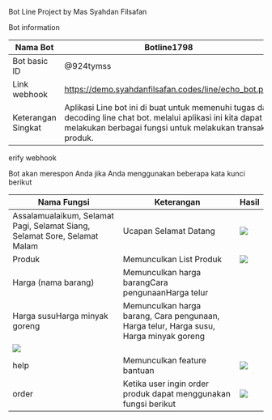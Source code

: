 
Bot Line Project by Mas Syahdan Filsafan

Bot information

| Nama Bot | Botline1798 |
| --- | --- |
| Bot basic ID | @924tymss |
| Link webhook | https://demo.syahdanfilsafan.codes/line/echo_bot.php |
| Keterangan Singkat | Aplikasi Line bot ini di buat untuk memenuhi tugas dari decoding line chat bot. melalui aplikasi ini kita dapat melakukan berbagai fungsi untuk melakukan transaksi produk. | ![](https://i.ibb.co/1JT6Lb0/image.png)
 erify webhook

Bot akan merespon Anda jika Anda menggunakan beberapa kata kunci berikut

| Nama Fungsi | Keterangan | Hasil |
| --- | --- | --- |
| Assalamualaikum, Selamat Pagi, Selamat Siang, Selamat Sore, Selamat Malam | Ucapan Selamat Datang | ![](https://i.ibb.co/HXR6SWk/image.png) |
| Produk | Memunculkan List Produk | ![](https://i.ibb.co/DbFD1B9/image.png) |
| Harga (nama barang) | Memunculkan harga barangCara pengunaanHarga telur
 Harga susuHarga minyak goreng | Memunculkan harga barang, Cara pengunaan, Harga telur, Harga susu, Harga minyak goreng |
|![](https://i.ibb.co/rpKJ8qQ/image.png) |
| help | Memunculkan feature bantuan | ![](https://i.ibb.co/n8rZGQk/image.png) |
| order | Ketika user ingin order produk dapat menggunakan fungsi berikut | ![](https://i.ibb.co/pK7cW0z/image.png) |
